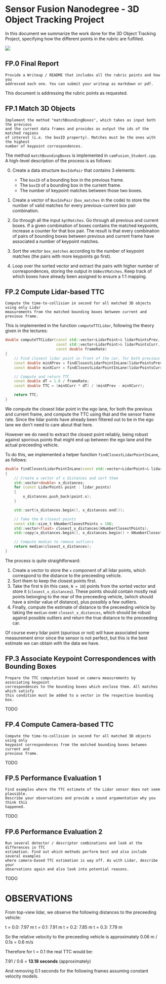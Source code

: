 Sensor Fusion Nanodegree - 3D Object Tracking Project
======================================================

In this document we summarize the work done for the 3D Object Tracking Project,
specifying how the different points in the rubric are fulfilled.

![](images/report/final_output.png)

FP.0 Final Report
--------------------
```
Provide a Writeup / README that includes all the rubric points and how you
addressed each one. You can submit your writeup as markdown or pdf.
```

This document is addressing the rubric points as requested.

FP.1 Match 3D Objects
---------------------
```
Implement the method "matchBoundingBoxes", which takes as input both the previous
and the current data frames and provides as output the ids of the matched regions
of interest (i.e. the boxID property). Matches must be the ones with the highest
number of keypoint correspondences.
```

The method `matchBoundingBoxes` is implemented in `camFusion_Student.cpp`.
A high-level description of the process is as follows:

0. Create a data structure `BoxIdxPair` that contains 3 elements:

   - The `boxID` of a bounding box in the previous frame.
   - The `boxID` of a bounding box in the current frame.
   - The number of keypoint matches between those two boxes.

1. Create a vector of `BoxIdxPair` (`box_matches` in the code) to store
   the number of valid matches for every previous-current box pair combination.

2. Go through all the input `kptMatches`. Go through all previous and current
   boxes. If a given combination of boxes contains the matched keypoints,
   increase a counter for that box pair. The result is that every combination
   of pairs of bounding boxes between previous and current frame have
   associated a number of keypoint matches.

2. Sort the vector `box_matches` according to the number of keypoint matches
   (the pairs with more keypoints go first).

3. Loop over the sorted vector and extract the pairs with higher number
   of correspondences, storing the output in `bbBestMatches`.
   Keep track of which boxes have already been assigned to ensure a 1:1 mapping.


FP.2 Compute Lidar-based TTC
---------------------------
```
Compute the time-to-collision in second for all matched 3D objects using only Lidar
measurements from the matched bounding boxes between current and previous frame.
```

This is implemented in the function `computeTTCLidar`, following the theory
given in the lectures:

```cpp
double computeTTCLidar(const std::vector<LidarPoint>& lidarPointsPrev,
                       const std::vector<LidarPoint>& lidarPointsCurr,
                       const double frameRate)
{
    // Find closest lidar point in front of the car, for both previous and current frame
    const double minXPrev = findClosestLidarPointInLane(lidarPointsPrev);
    const double minXCurr = findClosestLidarPointInLane(lidarPointsCurr);

    // Compute and return TTC
    const double dT = 1.0 / frameRate;
    const double TTC = (minXCurr * dT) / (minXPrev - minXCurr);

    return TTC;
}
```

We compute the closest lidar point in the ego lane, for both the previous
and current frame, and compute the TTC using that and the sensor frame rate.
Since the lidar points have already been filtered out to be in the ego
lane we don't need to care about that here.

However we do need to extract the closest point reliably, being robust against
sporious points that might end up between the ego lane and the actual
preceeding vehicle.

To do this, we implemented a helper function `findClosestLidarPointInLane`,
as follows:

```cpp
double findClosestLidarPointInLane(const std::vector<LidarPoint>& lidar_points)
{
    // Create a vector of x distances and sort them
    std::vector<double> x_distances;
    for (const LidarPoint& point : lidar_points)
    {
        x_distances.push_back(point.x);
    }

    std::sort(x_distances.begin(), x_distances.end());

    // Take the N closest points
    const std::size_t kNumberClosestPoints = 10U;
    std::vector<float> closest_x_distances(kNumberClosestPoints);
    std::copy(x_distances.begin(), x_distances.begin() + kNumberClosestPoints, closest_x_distances.begin());

    // Compute median to remove outliers
    return median(closest_x_distances);
}
```

The process is quite straightforward:

1. Create a vector to store the `x` component of all lidar points, which
   correspond to the distance to the preceeding vehicle.
2. Sort them to keep the closest points first.
3. Take the first `N` (in this case, `N = 10`) points from the sorted
   vector and store it (`closest_x_distances`). These points should contain
   mostly real points belonging to the rear of the preceeding vehicle,
   (which should have a similar value of distance),
   plus possibly a few outliers.
4. Finally, compute the estimate of distance to the preceeding vehicle
   by taking the `median` over `closest_x_distances`, which should be
   robust against possible outliers and return the true distance to the
   preceeding car.

Of course every lidar point (spurious or not) will have associated some
measurement error since the sensor is not perfect, but this is the best
estimate we can obtain with the data we have.

FP.3 Associate Keypoint Correspondences with Bounding Boxes
-----------------------------------------------------------
```
Prepare the TTC computation based on camera measurements by associating keypoint
correspondences to the bounding boxes which enclose them. All matches which satisfy
this condition must be added to a vector in the respective bounding box.
```
TODO

FP.4 Compute Camera-based TTC
-----------------------------
```
Compute the time-to-collision in second for all matched 3D objects using only
keypoint correspondences from the matched bounding boxes between current and
previous frame.
```
TODO

FP.5 Performance Evaluation 1
-----------------------------
```
Find examples where the TTC estimate of the Lidar sensor does not seem plausible.
Describe your observations and provide a sound argumentation why you think this
happened.
```
TODO

FP.6 Performance Evaluation 2
-----------------------------
```
Run several detector / descriptor combinations and look at the differences in TTC
estimation. Find out which methods perform best and also include several examples
where camera-based TTC estimation is way off. As with Lidar, describe your
observations again and also look into potential reasons.
```
TODO


OBSERVATIONS
============
From top-view lidar, we observe the following distances to
the preceeding vehicle:

t = 0.0: 7.97 m
t = 0.1: 7.91 m
t = 0.2: 7.85 m
t = 0.3: 7.79 m

So the relative velocity to the preceeding vehicle is
approximately 0.06 m / 0.1s = 0.6 m/s

Therefore for t = 0.1 the real TTC would be:

7.91 / 0.6 = **13.18 seconds** (approximately)

And removing 0.1 seconds for the following frames assuming
constant velocity models.
